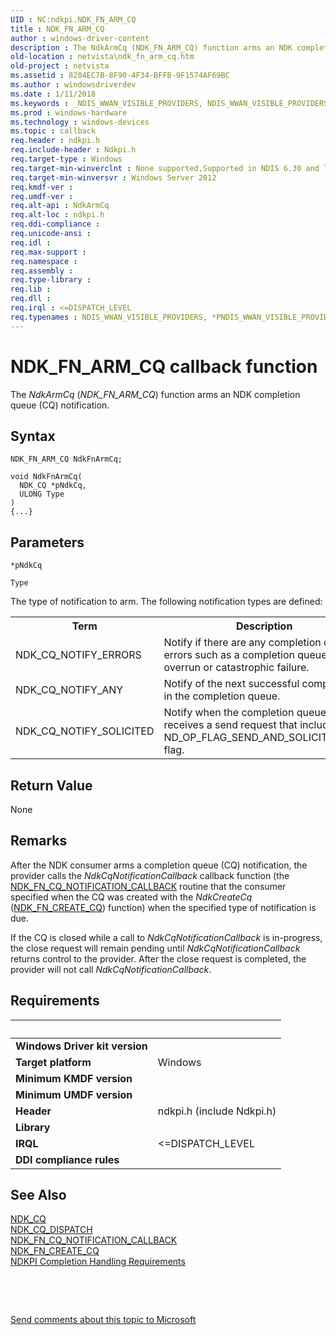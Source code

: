 ```yaml
---
UID : NC:ndkpi.NDK_FN_ARM_CQ
title : NDK_FN_ARM_CQ
author : windows-driver-content
description : The NdkArmCq (NDK_FN_ARM_CQ) function arms an NDK completion queue (CQ) notification.
old-location : netvista\ndk_fn_arm_cq.htm
old-project : netvista
ms.assetid : 8204EC7B-8F90-4F34-BFFB-9F1574AF69BC
ms.author : windowsdriverdev
ms.date : 1/11/2018
ms.keywords : _NDIS_WWAN_VISIBLE_PROVIDERS, NDIS_WWAN_VISIBLE_PROVIDERS, *PNDIS_WWAN_VISIBLE_PROVIDERS
ms.prod : windows-hardware
ms.technology : windows-devices
ms.topic : callback
req.header : ndkpi.h
req.include-header : Ndkpi.h
req.target-type : Windows
req.target-min-winverclnt : None supported,Supported in NDIS 6.30 and later.
req.target-min-winversvr : Windows Server 2012
req.kmdf-ver : 
req.umdf-ver : 
req.alt-api : NdkArmCq
req.alt-loc : ndkpi.h
req.ddi-compliance : 
req.unicode-ansi : 
req.idl : 
req.max-support : 
req.namespace : 
req.assembly : 
req.type-library : 
req.lib : 
req.dll : 
req.irql : <=DISPATCH_LEVEL
req.typenames : NDIS_WWAN_VISIBLE_PROVIDERS, *PNDIS_WWAN_VISIBLE_PROVIDERS
---
```



# NDK_FN_ARM_CQ callback function
The <i>NdkArmCq</i> (<i>NDK_FN_ARM_CQ</i>) function arms an NDK completion queue (CQ) notification.

## Syntax

```
NDK_FN_ARM_CQ NdkFnArmCq;

void NdkFnArmCq(
  NDK_CQ *pNdkCq,
  ULONG Type
)
{...}
```

## Parameters

`*pNdkCq`



`Type`

The type of notification to arm. The following notification types are defined:



<table>
<tr>
<th>Term</th>
<th>Description</th>
</tr>
<tr>
<td width="40%">
<a id="NDK_CQ_NOTIFY_ERRORS"></a><a id="ndk_cq_notify_errors"></a>NDK_CQ_NOTIFY_ERRORS

</td>
<td width="60%">
Notify if there are any completion queue errors such as a completion queue overrun or catastrophic failure.

</td>
</tr>
<tr>
<td width="40%">
<a id="NDK_CQ_NOTIFY_ANY"></a><a id="ndk_cq_notify_any"></a>NDK_CQ_NOTIFY_ANY

</td>
<td width="60%">
Notify of the next successful completion in the completion queue.

</td>
</tr>
<tr>
<td width="40%">
<a id="NDK_CQ_NOTIFY_SOLICITED"></a><a id="ndk_cq_notify_solicited"></a>NDK_CQ_NOTIFY_SOLICITED

</td>
<td width="60%">
Notify when the completion queue receives a send request that includes the ND_OP_FLAG_SEND_AND_SOLICIT_EVENT flag.

</td>
</tr>
</table>


## Return Value

None

## Remarks

After the NDK consumer arms a completion queue (CQ) notification, the provider calls the <i>NdkCqNotificationCallback</i> callback function (the <a href="..\ndkpi\nc-ndkpi-ndk_fn_cq_notification_callback.md">NDK_FN_CQ_NOTIFICATION_CALLBACK</a> routine that the consumer  specified when the CQ was created with the <i>NdkCreateCq</i> (<a href="..\ndkpi\nc-ndkpi-ndk_fn_create_cq.md">NDK_FN_CREATE_CQ</a>) function) when the specified type of notification is due.

If the CQ is closed while a call to <i>NdkCqNotificationCallback</i> is in-progress, the close request will remain pending until <i>NdkCqNotificationCallback</i> returns control  to the provider. After the close request is completed, the provider will not call  <i>NdkCqNotificationCallback</i>.

## Requirements
| &nbsp; | &nbsp; |
| ---- |:---- |
| **Windows Driver kit version** |  |
| **Target platform** | Windows |
| **Minimum KMDF version** |  |
| **Minimum UMDF version** |  |
| **Header** | ndkpi.h (include Ndkpi.h) |
| **Library** |  |
| **IRQL** | <=DISPATCH_LEVEL |
| **DDI compliance rules** |  |

## See Also

<dl>
<dt>
<a href="..\ndkpi\ns-ndkpi-_ndk_cq.md">NDK_CQ</a>
</dt>
<dt>
<a href="..\ndkpi\ns-ndkpi-_ndk_cq_dispatch.md">NDK_CQ_DISPATCH</a>
</dt>
<dt>
<a href="..\ndkpi\nc-ndkpi-ndk_fn_cq_notification_callback.md">NDK_FN_CQ_NOTIFICATION_CALLBACK</a>
</dt>
<dt>
<a href="..\ndkpi\nc-ndkpi-ndk_fn_create_cq.md">NDK_FN_CREATE_CQ</a>
</dt>
<dt>
<a href="https://msdn.microsoft.com/87150E2F-64F2-4EAB-A8B3-8E77622BE36C">NDKPI Completion Handling Requirements</a>
</dt>
</dl>
 

 

<a href="mailto:wsddocfb@microsoft.com?subject=Documentation%20feedback [netvista\netvista]:%20NDK_FN_ARM_CQ callback function%20 RELEASE:%20(1/11/2018)&amp;body=%0A%0APRIVACY STATEMENT%0A%0AWe use your feedback to improve the documentation. We don't use your email address for any other purpose, and we'll remove your email address from our system after the issue that you're reporting is fixed. While we're working to fix this issue, we might send you an email message to ask for more info. Later, we might also send you an email message to let you know that we've addressed your feedback.%0A%0AFor more info about Microsoft's privacy policy, see http://privacy.microsoft.com/en-us/default.aspx." title="Send comments about this topic to Microsoft">Send comments about this topic to Microsoft</a>